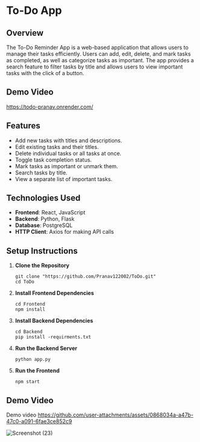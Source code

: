 # To-Do App

## Overview
The To-Do Reminder App is a web-based application that allows users to manage their tasks efficiently. Users can add, edit, delete, and mark tasks as completed, as well as categorize tasks as important. The app provides a search feature to filter tasks by title and allows users to view important tasks with the click of a button.

## Demo Video
https://todo-pranav.onrender.com/

## Features
- Add new tasks with titles and descriptions.
- Edit existing tasks and their titles.
- Delete individual tasks or all tasks at once.
- Toggle task completion status.
- Mark tasks as important or unmark them.
- Search tasks by title.
- View a separate list of important tasks.

## Technologies Used
- **Frontend**: React, JavaScript
- **Backend**: Python, Flask
- **Database**: PostgreSQL
- **HTTP Client**: Axios for making API calls

## Setup Instructions

1. **Clone the Repository**
   ```
   git clone "https://github.com/Pranav122002/ToDo.git"
   cd ToDo
   ```
2. **Install Frontend Dependencies**
   ```
   cd Frontend
   npm install
   ```
3. **Install Backend Dependencies**
   ```
   cd Backend
   pip install -requirments.txt
   ```
4. **Run the Backend Server**
   ```
   python app.py
   ```
5. **Run the Frontend**
   ```
   npm start
   ```

  ## Demo Video
  
Demo video 
https://github.com/user-attachments/assets/0868034a-a47b-47c0-a091-6fae3ce852c9


![Screenshot (23)](https://github.com/user-attachments/assets/b9f03bc6-6cc2-4471-923b-76528070de4b)



